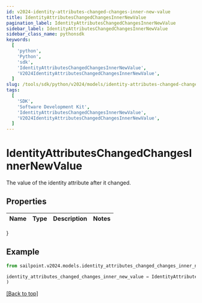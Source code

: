 ```yaml
---
id: v2024-identity-attributes-changed-changes-inner-new-value
title: IdentityAttributesChangedChangesInnerNewValue
pagination_label: IdentityAttributesChangedChangesInnerNewValue
sidebar_label: IdentityAttributesChangedChangesInnerNewValue
sidebar_class_name: pythonsdk
keywords:
  [
    'python',
    'Python',
    'sdk',
    'IdentityAttributesChangedChangesInnerNewValue',
    'V2024IdentityAttributesChangedChangesInnerNewValue',
  ]
slug: /tools/sdk/python/v2024/models/identity-attributes-changed-changes-inner-new-value
tags:
  [
    'SDK',
    'Software Development Kit',
    'IdentityAttributesChangedChangesInnerNewValue',
    'V2024IdentityAttributesChangedChangesInnerNewValue',
  ]
---
```


# IdentityAttributesChangedChangesInnerNewValue

The value of the identity attribute after it changed.

## Properties

| Name | Type | Description | Notes |
| ---- | ---- | ----------- | ----- |

}

## Example

```python
from sailpoint.v2024.models.identity_attributes_changed_changes_inner_new_value import IdentityAttributesChangedChangesInnerNewValue

identity_attributes_changed_changes_inner_new_value = IdentityAttributesChangedChangesInnerNewValue(
)

```

[[Back to top]](#)
